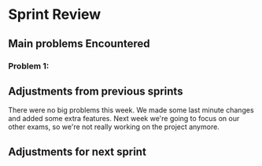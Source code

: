 
# Sprint Review

## Main problems  Encountered

### Problem 1: 

## Adjustments from previous sprints
There were no big problems this week. We made some last minute changes and added some extra features. Next week we're going to focus on our other exams, so we're
not really working on the project anymore.

## Adjustments for next sprint


